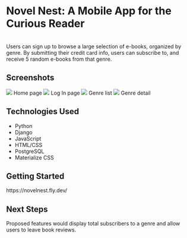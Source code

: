 <h1>Novel Nest: A Mobile App for the Curious Reader</h1>
<br>
Users can sign up to browse a large selection of e-books, organized by genre. 
By submitting their credit card info, users can subscribe to, and receive 5 random e-books from that genre.

<h2>Screenshots</h2>
<img src="https://i.imgur.com/BukZlAo.png">
Home page

<img src="https://i.imgur.com/dAZ9YWu.png">
Log In page

<img src="https://i.imgur.com/9OMmnWm.png">
Genre list

<img src="https://i.imgur.com/TYFQ0Ak.png">
Genre detail

<h2>Technologies Used</h2>
<ul>
    <li>Python</li>
    <li>Django</li>
    <li>JavaScript</li>
    <li>HTML/CSS</li>
    <li>PostgreSQL</li>
    <li>Materialize CSS</li>
</ul>

<h2>Getting Started</h2>
https://novelnest.fly.dev/


<h2>Next Steps</h2>
Proposed features would display total subscribers to a genre and allow users to leave book reviews.
